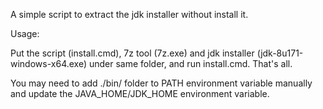 A simple script to extract the jdk installer without install it.

Usage:

Put the script (install.cmd), 7z tool (7z.exe) and jdk installer (jdk-8u171-windows-x64.exe) under same folder, 
and run install.cmd. That's all.

You may need to add ./bin/ folder to PATH environment variable manually and update the JAVA_HOME/JDK_HOME environment variable.
